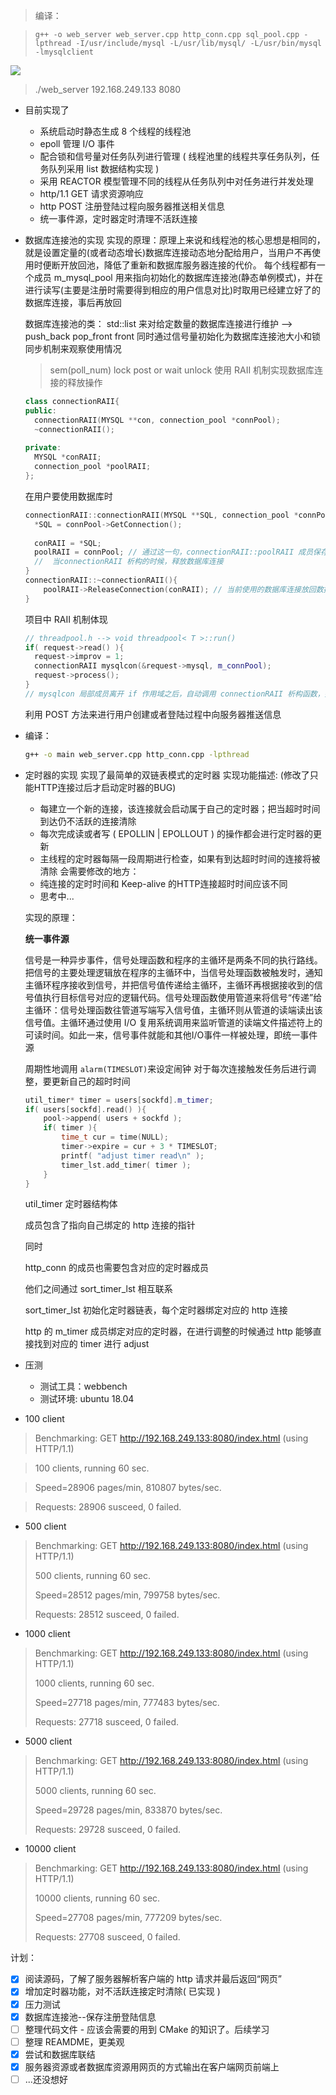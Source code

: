 > 编译： 

> `g++ -o web_server web_server.cpp http_conn.cpp sql_pool.cpp -lpthread -I/usr/include/mysql -L/usr/lib/mysql/ -L/usr/bin/mysql -lmysqlclient`

<a href="https://sm.ms/image/y6b97LAUYZQEutv" target="_blank"><img src="https://i.loli.net/2021/05/09/y6b97LAUYZQEutv.gif" ></a>

> ./web_server 192.168.249.133 8080
- 目前实现了
  - 系统启动时静态生成 8 个线程的线程池
  - epoll 管理 I/O 事件
  - 配合锁和信号量对任务队列进行管理 ( 线程池里的线程共享任务队列，任务队列采用 list 数据结构实现 )
  - 采用 REACTOR 模型管理不同的线程从任务队列中对任务进行并发处理
  - http/1.1 GET 请求资源响应
  - http POST 注册登陆过程向服务器推送相关信息
  - 统一事件源，定时器定时清理不活跃连接

- 数据库连接池的实现
  实现的原理：原理上来说和线程池的核心思想是相同的，就是设置定量的(或者动态增长)数据库连接动态地分配给用户，当用户不再使用时便断开放回池，降低了重新和数据库服务器连接的代价。
  每个线程都有一个成员 m_mysql_pool 用来指向初始化的数据库连接池(静态单例模式)，并在进行读写(主要是注册时需要得到相应的用户信息对比)时取用已经建立好了的数据库连接，事后再放回

  数据库连接池的类：
    std::list 来对给定数量的数据库连接进行维护 --> push_back pop_front front
    同时通过信号量初始化为数据库连接池大小和锁同步机制来观察使用情况
    > sem(poll_num)
    > lock
    > post or wait
    > unlock
  使用 RAII 机制实现数据库连接的释放操作
  ```cpp
  class connectionRAII{
  public:
    connectionRAII(MYSQL **con, connection_pool *connPool);
    ~connectionRAII();
    
  private:
    MYSQL *conRAII;
    connection_pool *poolRAII;
  };
  ```
  在用户要使用数据库时
  ```cpp
  connectionRAII::connectionRAII(MYSQL **SQL, connection_pool *connPool){
    *SQL = connPool->GetConnection();
    
    conRAII = *SQL;
    poolRAII = connPool; // 通过这一句，connectionRAII::poolRAII 成员保存数据库连接池
    //  当connectionRAII 析构的时候，释放数据库连接
  }
  connectionRAII::~connectionRAII(){
	  poolRAII->ReleaseConnection(conRAII); // 当前使用的数据库连接放回数据库连接池
  }
  ```
  项目中 RAII 机制体现
  ```cpp
  // threadpool.h --> void threadpool< T >::run()
  if( request->read() ){
    request->improv = 1;
    connectionRAII mysqlcon(&request->mysql, m_connPool);
    request->process();
  }
  // mysqlcon 局部成员离开 if 作用域之后，自动调用 connectionRAII 析构函数，数据库连接释放回连接池
  ```

  利用 POST 方法来进行用户创建或者登陆过程中向服务器推送信息


- 编译：

  ```bash
  g++ -o main web_server.cpp http_conn.cpp -lpthread
  ```

- 定时器的实现
  实现了最简单的双链表模式的定时器
  实现功能描述:
    (修改了只能HTTP连接过后才启动定时器的BUG)
    - 每建立一个新的连接，该连接就会启动属于自己的定时器；把当超时时间到达仍不活跃的连接清除
    - 每次完成读或者写 ( EPOLLIN | EPOLLOUT ) 的操作都会进行定时器的更新
    - 主线程的定时器每隔一段周期进行检查，如果有到达超时时间的连接将被清除
  会需要修改的地方：
    - 纯连接的定时时间和 Keep-alive 的HTTP连接超时时间应该不同
    - 思考中...

  实现的原理：
  
  **统一事件源**

  信号是一种异步事件，信号处理函数和程序的主循环是两条不同的执行路线。把信号的主要处理逻辑放在程序的主循环中，当信号处理函数被触发时，通知主循环程序接收到信号，并把信号值传递给主循环，主循环再根据接收到的信号值执行目标信号对应的逻辑代码。信号处理函数使用管道来将信号“传递”给主循环：信号处理函数往管道写端写入信号值，主循环则从管道的读端读出该信号值。主循环通过使用 I/O 复用系统调用来监听管道的读端文件描述符上的可读时间。如此一来，信号事件就能和其他I/O事件一样被处理，即统一事件源

  周期性地调用 `alarm(TIMESLOT)`来设定闹钟
  对于每次连接触发任务后进行调整，要更新自己的超时时间
  ```cpp
  util_timer* timer = users[sockfd].m_timer;
  if( users[sockfd].read() ){
      pool->append( users + sockfd );
      if( timer ){
          time_t cur = time(NULL);
          timer->expire = cur + 3 * TIMESLOT;
          printf( "adjust timer read\n" );
          timer_lst.add_timer( timer );
      }
  }
  ```
  util_timer 定时器结构体

  成员包含了指向自己绑定的 http 连接的指针

  同时

  http_conn 的成员也需要包含对应的定时器成员

  他们之间通过 sort_timer_lst 相互联系

  sort_timer_lst 初始化定时器链表，每个定时器绑定对应的 http 连接

  http 的 m_timer 成员绑定对应的定时器，在进行调整的时候通过 http 能够直接找到对应的 timer 进行 adjust




- 压测
  - 测试工具：webbench
  - 测试环境: ubuntu 18.04

- 100 client

> Benchmarking: GET http://192.168.249.133:8080/index.html (using HTTP/1.1)

> 100 clients, running 60 sec.

> Speed=28906 pages/min, 810807 bytes/sec.

> Requests: 28906 susceed, 0 failed.

- 500 client

> Benchmarking: GET http://192.168.249.133:8080/index.html (using HTTP/1.1)
>
> 500 clients, running 60 sec.
>
> Speed=28512 pages/min, 799758 bytes/sec.
>
> Requests: 28512 susceed, 0 failed.

- 1000 client

> Benchmarking: GET http://192.168.249.133:8080/index.html (using HTTP/1.1)
>
> 1000 clients, running 60 sec.
>
> Speed=27718 pages/min, 777483 bytes/sec.
>
> Requests: 27718 susceed, 0 failed.

- 5000 client

> Benchmarking: GET http://192.168.249.133:8080/index.html (using HTTP/1.1)
>
> 5000 clients, running 60 sec.
>
> Speed=29728 pages/min, 833870 bytes/sec.
>
> Requests: 29728 susceed, 0 failed.

- 10000 client

> Benchmarking: GET http://192.168.249.133:8080/index.html (using HTTP/1.1)
>
> 10000 clients, running 60 sec.
>
> Speed=27708 pages/min, 777209 bytes/sec.
>
> Requests: 27708 susceed, 0 failed.

  计划：

  - [x] 阅读源码，了解了服务器解析客户端的 http 请求并最后返回“网页”
  - [x] 增加定时器功能，对不活跃连接定时清除( 已实现 )
  - [x] 压力测试
  - [x] 数据库连接池--保存注册登陆信息
  - [ ] 整理代码文件 - 应该会需要的用到 CMake 的知识了。后续学习
  - [ ] 整理 REAMDME，更美观
  - [x] 尝试和数据库联结
  - [x] 服务器资源或者数据库资源用网页的方式输出在客户端网页前端上
  - [ ] ...还没想好